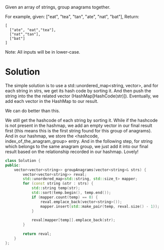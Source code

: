 Given an array of strings, group anagrams together.

For example, given: ["eat", "tea", "tan", "ate", "nat", "bat"], 
Return:

```
[
  ["ate", "eat","tea"],
  ["nat","tan"],
  ["bat"]
]
```

Note: All inputs will be in lower-case.

# Solution

The simple solution is to use a std::unordered_map<string, vector<string>>, and for each string in strs, we get its hash code by sorting it. And then push the string into the the related vector (HashMap[HashCode(str)]). Eventually, we add each vector in the HashMap to our result.

We can do better than this.

We still get the hashcode of each string by sorting it. While if the hashcode is not present in the hashmap, we add an empty vector in our final result first (this means this is the first string found for this group of anagrams). And in our hashmap, we store the <hashcode, index_of_the_anagram_group> entry. And in the following step, for string which belongs to the same anagram group, we just add it into our final result based on the relationship recorded in our hashmap. Lovely!

```cpp
class Solution {
public:
    vector<vector<string>> groupAnagrams(vector<string>& strs) {
        vector<vector<string>> reval;
        std::unordered_map<std::string, std::size_t> mapper;
        for (const string &str : strs) {
            std::string temp(str);
            std::sort(temp.begin(), temp.end());
            if (mapper.count(temp) == 0) {
                reval.emplace_back(vector<string>());
                mapper.insert(std::make_pair(temp, reval.size() - 1));
            }
            
            reval[mapper[temp]].emplace_back(str);
        }
        
        return reval;
    }
};
```
